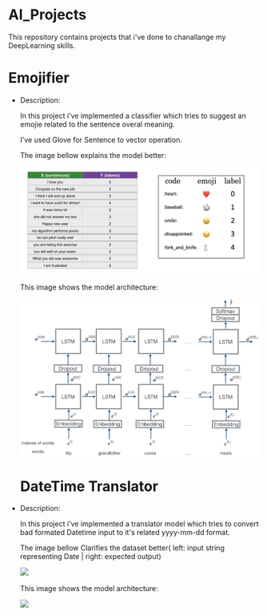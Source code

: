 # AI_Projects
This repository contains projects that i've done to chanallange my DeepLearning skills.

# Emojifier

- Description:

  In this project i've implemented a classifier which tries to suggest an emojie related to the sentence overal meaning.
  
  I've used Glove for Sentence to vector operation.
  
  The image bellow explains the model better:
 
  ![](Emojify/images/dataset_emojifier.png)
  
  This image shows the model architecture:
  
  ![](Emojify/images/emojifier.png)
  
  # DateTime Translator

- Description:

  In this project i've implemented a translator model  which tries to convert bad formated Datetime input to it's related yyyy-mm-dd format.
  
  The image bellow Clarifies the dataset better( left: input string representing Date | right: expected output)
 
  ![](DateTimeTranslatoe/images/input.PNG)
  
  This image shows the model architecture:
  
  ![](DateTimeTranslatoe/images/architecture.PNG)
  
